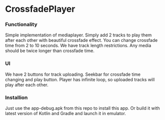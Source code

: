 # CrossfadePlayer

### Functionality

Simple implementation of mediaplayer. Simply add 2 tracks to play them after each other with beautiful crossfade effect.
You can change crossfade time from 2 to 10 seconds. We have track length restrictions. Any media should be twice longer than crossfade time.

### UI

We have 2 buttons for track uploading. Seekbar for crossfade time changing and play button.
Player has infinite loop, so uploaded tracks will play after each other.

### Installion

Just use the app-debug.apk from this repo to install this app. Or build it with latest version of Kotlin and Gradle and launch it in emulator.
